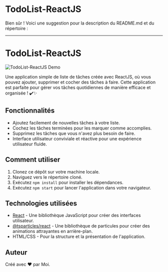 # TodoList-ReactJS

Bien sûr ! Voici une suggestion pour la description du README.md et du répertoire :

---

# TodoList-ReactJS

![TodoList-ReactJS Demo](demo.gif)

Une application simple de liste de tâches créée avec ReactJS, où vous pouvez ajouter, supprimer et cocher des tâches à faire. Cette application est parfaite pour gérer vos tâches quotidiennes de manière efficace et organisée ! ✔️✨

## Fonctionnalités

- Ajoutez facilement de nouvelles tâches à votre liste.
- Cochez les tâches terminées pour les marquer comme accomplies.
- Supprimez les tâches que vous n'avez plus besoin de faire.
- Interface utilisateur conviviale et réactive pour une expérience utilisateur fluide.

## Comment utiliser

1. Clonez ce dépôt sur votre machine locale.
2. Naviguez vers le répertoire cloné.
3. Exécutez `npm install` pour installer les dépendances.
4. Exécutez `npm start` pour lancer l'application dans votre navigateur.

## Technologies utilisées

- [React](https://reactjs.org/) - Une bibliothèque JavaScript pour créer des interfaces utilisateur.
- [@tsparticles/react](https://github.com/matteobruni/tsparticles) - Une bibliothèque de particules pour créer des animations attrayantes en arrière-plan.
- HTML/CSS - Pour la structure et la présentation de l'application.

## Auteur

Créé avec ❤️ par Moi.

